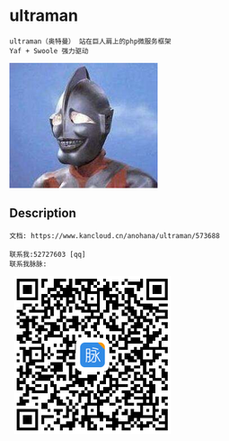 
# ultraman

    ultraman（奥特曼） 站在巨人肩上的php微服务框架
    Yaf + Swoole 强力驱动
 
![maimai](./ultraman.jpeg) 
    
## Description

    文档: https://www.kancloud.cn/anohana/ultraman/573688
    
    联系我:52727603 [qq]
    联系我脉脉:
   ![maimai](./mm.png)    

